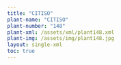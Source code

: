 ```yaml
---
title: "CITISO"
plant-name: "CITISO"
plant-number: "148"
plant-xml: /assets/xml/plant148.xml
plant-img: /assets/img/plant148.jpg
layout: single-xml
toc: true
---
```

